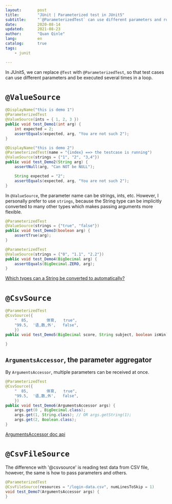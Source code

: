 ```yaml
---
layout:       post
title:        "JUnit | Parameterized test in JUnit5"
subtitle:     "`@ParameterizedTest` can use different parameters and run test case multiple times in a loop"
date:         2020-08-14
updated:      2021-08-23
author:       "Quan Qinle"
lang:         en
catalog:      true
tags:
    - junit

---
```


In JUnit5, we can replace `@Test` with `@ParameterizedTest`, so that test cases can use different parameters and be executed several times in a loop.

<!-- more -->

# `@ValueSource`

```Java
@DisplayName("this is demo 1")
@ParameterizedTest
@ValueSource(ints = { 1, 2, 3 })
public void test_Demo1(int arg) {
    int expected = 2;
    assertEquals(expected, arg, "You are not such 2");
}

@DisplayName("this is demo 2")
@ParameterizedTest(name = "{index} ==> the testcase is running")
@ValueSource(strings = {"1", "2", "3,4"})
public void test_Demo2(String arg) {
    assertNull(arg, "Can NOT be NULL");

    String expected = "2";
    assertEquals(expected, arg, "You are not such 2");
}
```

In `@ValueSource`, the parameter name can be strings, ints, etc. However, I personally prefer to use `strings`, because the String type can be implicitly converted to many other types which makes passing arguments more flexible.

```Java
@ParameterizedTest
@ValueSource(strings = {"true", "false"})
public void test_Demo3(boolean arg) {
    assertTrue(arg);
}

@ParameterizedTest
@ValueSource(strings = {"0", "1.1", "2.2"})
public void test_Demo4(BigDecimal arg) {
    assertEquals(BigDecimal.ZERO, arg);
}
```

[Which types can a String be converted to automatically?](https://junit.org/junit5/docs/current/user-guide/#writing-tests-parameterized-tests-argument-conversion-implicit)


# `@CsvSource`

```Java
@ParameterizedTest
@CsvSource({
    "  85,        体育,   true",
    "99.5,  '语,数,外',   false",
    })
public void test_Demo5(BigDecimal score, String subject, boolean isWin) {

}
```

## `ArgumentsAccessor`, the parameter aggregator

By `ArgumentsAccessor`, multiple parameters can be received at once.

```java
@ParameterizedTest
@CsvSource({
    "  85,        体育,   true",
    "99.5,  '语,数,外',   false",
    })
public void test_Demo6(ArgumentsAccessor args) {
    args.get(0 , BigDecimal.class);
    args.get(1, String.class); // OR args.getString(1);
    args.get(2, Boolean.class);
}
```

[ArgumentsAccessor doc api](https://junit.org/junit5/docs/current/api/org.junit.jupiter.params/org/junit/jupiter/params/aggregator/ArgumentsAccessor.html)


# `@CsvFileSource`

The difference with '@csvsource' is reading test data from CSV file, however, the same is how to pass parameters and others.

```java
@ParameterizedTest
@CsvFileSource(resources = "/login-data.csv", numLinesToSkip = 1)
void test_Demo7(ArgumentsAccessor args) {
}
```
